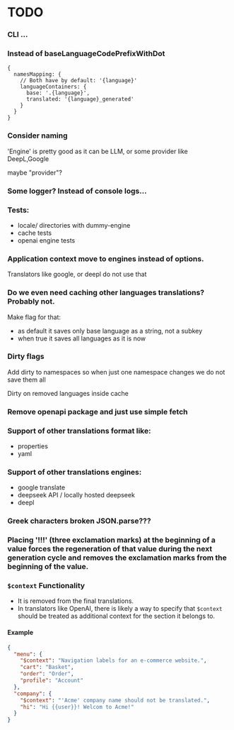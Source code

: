 
# TODO


### CLI ...


### Instead of baseLanguageCodePrefixWithDot
```json5
{
  namesMapping: {
    // Both have by default: '{language}'
    languageContainers: {
      base: '.{language}',
      translated: '{language}_generated'
    }
  }
}
```

### Consider naming
'Engine' is pretty good as it can be LLM, or some provider like DeepL,Google

maybe "provider"?

### Some logger? Instead of console logs...


### Tests:
- locale/ directories with dummy-engine 
- cache tests
- openai engine tests


### Application context move to engines instead of options.
Translators like google, or deepl do not use that


### Do we even need caching other languages translations? Probably not.
Make flag for that:
- as default it saves only base language as a string, not a subkey
- when true it saves all languages as it is now

### Dirty flags
Add dirty to namespaces so when just one namespace changes we do not save them all

Dirty on removed languages inside cache

### Remove openapi package and just use simple fetch

### Support of other translations format like:
- properties
- yaml

### Support of other translations engines:
- google translate
- deepseek API / locally hosted deepseek
- deepl


### Greek characters broken JSON.parse???


### Placing '!!!' (three exclamation marks) at the beginning of a value forces the regeneration of that value during the next generation cycle and removes the exclamation marks from the beginning of the value.


### `$context` Functionality

- It is removed from the final translations.
- In translators like OpenAI, there is likely a way to specify that `$context` should be treated as additional context for the section it belongs to.

#### Example

```json
{
  "menu": {
    "$context": "Navigation labels for an e-commerce website.",
    "cart": "Basket",
    "order": "Order",
    "profile": "Account"
  },
  "company": {
    "$context": "'Acme' company name should not be translated.",
    "hi": "Hi {{user}}! Welcom to Acme!"
  }
}

